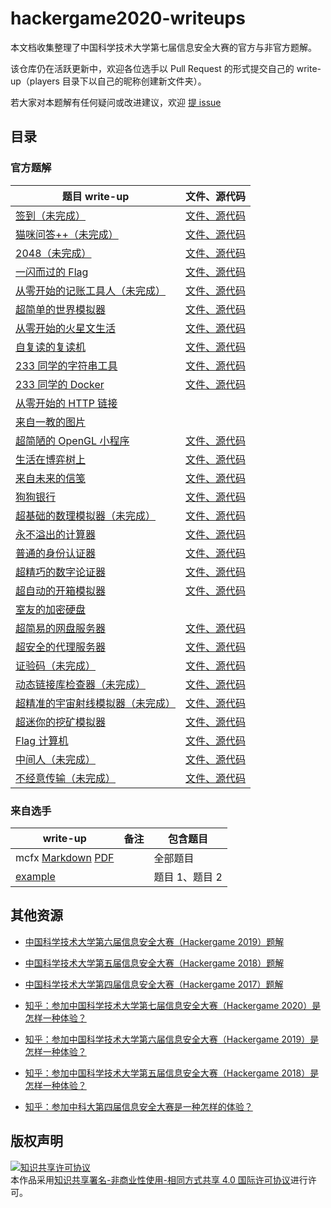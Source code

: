 # hackergame2020-writeups

本文档收集整理了中国科学技术大学第七届信息安全大赛的官方与非官方题解。

该仓库仍在活跃更新中，欢迎各位选手以 Pull Request 的形式提交自己的 write-up（players 目录下以自己的昵称创建新文件夹）。

若大家对本题解有任何疑问或改进建议，欢迎 [提 issue](https://github.com/USTC-Hackergame/hackergame2020-writeups/issues/new)

## 目录

### 官方题解

| 题目 write-up                                                | 文件、源代码                                             |
| ------------------------------------------------------------ | -------------------------------------------------------- |
| [签到（未完成）](official/签到/README.md)                    | [文件、源代码](official/签到/src)                        |
| [猫咪问答++（未完成）](official/猫咪问答++/README.md)        | [文件、源代码](official/猫咪问答++/src)                  |
| [2048（未完成）](official/2048/README.md)                    | [文件、源代码](official/2048/src)                        |
| [一闪而过的 Flag](official/一闪而过的%20Flag/README.md)      | [文件、源代码](official/一闪而过的%20Flag/src)           |
| [从零开始的记账工具人（未完成）](official/从零开始的记账工具人/README.md) | [文件、源代码](official/从零开始的记账工具人/src)        |
| [超简单的世界模拟器](official/超简单的世界模拟器/README.md)  | [文件、源代码](official/超简单的世界模拟器/src)          |
| [从零开始的火星文生活](official/从零开始的火星文生活/README.md) | [文件、源代码](official/从零开始的火星文生活/src)        |
| [自复读的复读机](official/自复读的复读机/README.md)          | [文件、源代码](official/自复读的复读机/src)              |
| [233 同学的字符串工具](official/233%20同学的字符串工具/README.md) | [文件、源代码](official/233%20同学的字符串工具/src)      |
| [233 同学的 Docker](official/233%20同学的%20Docker/README.md) | [文件、源代码](official/233%20同学的%20Docker/src)       |
| [从零开始的 HTTP 链接](official/从零开始的%20HTTP%20链接/README.md) |                                                          |
| [来自一教的图片](official/来自一教的图片/README.md)          |                                                          |
| [超简陋的 OpenGL 小程序](official/超简陋的%20OpenGL%20小程序/README.md) | [文件、源代码](official/超简陋的%20OpenGL%20小程序//src) |
| [生活在博弈树上](official/生活在博弈树上/README.md)          | [文件、源代码](official/生活在博弈树上/src)              |
| [来自未来的信笺](official/来自未来的信笺/README.md)          | [文件、源代码](official/来自未来的信笺/src)              |
| [狗狗银行](official/狗狗银行/README.md)                      | [文件、源代码](official/狗狗银行/src)                    |
| [超基础的数理模拟器（未完成）](official/超基础的数理模拟器/README.md) | [文件、源代码](official/超基础的数理模拟器/src)          |
| [永不溢出的计算器](official/永不溢出的计算器/README.md)      | [文件、源代码](official/永不溢出的计算器/src)            |
| [普通的身份认证器](official/普通的身份认证器/README.md)      | [文件、源代码](official/普通的身份认证器/src)            |
| [超精巧的数字论证器](official/超精巧的数字论证器/README.md)  | [文件、源代码](official/超精巧的数字论证器/src)          |
| [超自动的开箱模拟器](official/超自动的开箱模拟器/README.md)  | [文件、源代码](official/超自动的开箱模拟器/src)          |
| [室友的加密硬盘](official/室友的加密硬盘/README.md)          |                                                          |
| [超简易的网盘服务器](official/超简易的网盘服务器/README.md)  | [文件、源代码](official/超简易的网盘服务器/src)          |
| [超安全的代理服务器](official/超安全的代理服务器/README.md)  | [文件、源代码](official/超安全的代理服务器/src)          |
| [证验码（未完成）](official/证验码/README.md)                | [文件、源代码](official/证验码/src)                      |
| [动态链接库检查器（未完成）](official/动态链接库检查器/README.md) | [文件、源代码](official/动态链接库检查器/src)            |
| [超精准的宇宙射线模拟器（未完成）](official/超精准的宇宙射线模拟器/README.md) | [文件、源代码](official/超精准的宇宙射线模拟器/src)      |
| [超迷你的挖矿模拟器](official/超迷你的挖矿模拟器/README.md)  | [文件、源代码](official/超迷你的挖矿模拟器/src)          |
| [Flag 计算机](official/Flag%20计算机/README.md)              | [文件、源代码](official/Flag%20计算机/src)               |
| [中间人（未完成）](official/中间人/README.md)                | [文件、源代码](official/中间人/src)                      |
| [不经意传输（未完成）](official/不经意传输/README.md)        | [文件、源代码](official/不经意传输/src)                  |


### 来自选手

| write-up | 备注 | 包含题目 |
| - | - | - |
| mcfx [Markdown](players/mcfx/writeup.md) [PDF](players/mcfx/writeup.pdf) | | 全部题目 |
| [example](players/example) | | 题目 1、题目 2 |

## 其他资源

- [中国科学技术大学第六届信息安全大赛（Hackergame 2019）题解](https://github.com/ustclug/hackergame2019-writeups)
- [中国科学技术大学第五届信息安全大赛（Hackergame 2018）题解](https://github.com/ustclug/hackergame2018-writeups)
- [中国科学技术大学第四届信息安全大赛（Hackergame 2017）题解](https://volltin.gitbooks.io/hackergame2017-writeup/)

- [知乎：参加中国科学技术大学第七届信息安全大赛（Hackergame 2020）是怎样一种体验？](https://www.zhihu.com/question/428140079)
- [知乎：参加中国科学技术大学第六届信息安全大赛（Hackergame 2019）是怎样一种体验？](https://www.zhihu.com/question/351947330)
- [知乎：参加中国科学技术大学第五届信息安全大赛（Hackergame 2018）是怎样一种体验？](https://www.zhihu.com/question/297850153)
- [知乎：参加中科大第四届信息安全大赛是一种怎样的体验？](https://www.zhihu.com/question/67050288)

## 版权声明

<a rel="license" href="http://creativecommons.org/licenses/by-nc-sa/4.0/"><img alt="知识共享许可协议" style="border-width:0" src="https://i.creativecommons.org/l/by-nc-sa/4.0/88x31.png" /></a><br />本作品采用<a rel="license" href="http://creativecommons.org/licenses/by-nc-sa/4.0/">知识共享署名-非商业性使用-相同方式共享 4.0 国际许可协议</a>进行许可。
